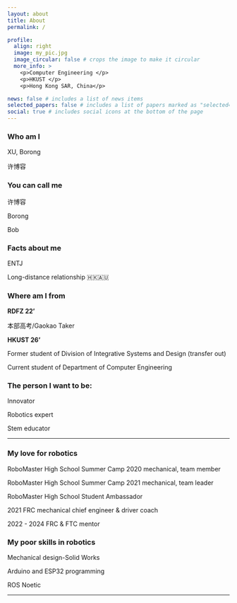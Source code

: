 ```yaml
---
layout: about
title: About
permalink: /

profile:
  align: right
  image: my_pic.jpg
  image_circular: false # crops the image to make it circular
  more_info: >
    <p>Computer Engineering </p>
    <p>HKUST </p>
    <p>Hong Kong SAR, China</p>

news: false # includes a list of news items
selected_papers: false # includes a list of papers marked as "selected={true}"
social: true # includes social icons at the bottom of the page
---
```

### **Who am I**

XU, Borong

许博容

### **You can call me**

许博容

Borong

Bob

### **Facts about me**

ENTJ

Long-distance relationship 🇭🇰🇦🇺

### **Where am I from**

**RDFZ 22’**

本部高考/Gaokao Taker

**HKUST 26’**

Former student of Division of Integrative Systems and Design (transfer out)

Current student of Department of Computer Engineering

### **The person I want to be:**

Innovator

Robotics expert

Stem educator

---

### **My love for robotics**

RoboMaster High School Summer Camp 2020 mechanical, team member

RoboMaster High School Summer Camp 2021 mechanical, team leader

RoboMaster High School Student Ambassador

2021 FRC mechanical chief engineer & driver coach

2022 - 2024 FRC & FTC mentor

### **My poor skills in robotics**

Mechanical design-Solid Works

Arduino and ESP32 programming

ROS Noetic

---
